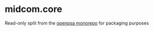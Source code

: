 # midcom.core

Read-only split from the [openpsa monorepo](https://github.com/flack/openpsa) for packaging purposes
